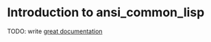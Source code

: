 # Introduction to ansi_common_lisp

TODO: write [great documentation](http://jacobian.org/writing/what-to-write/)

